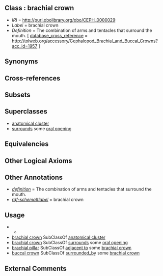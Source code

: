 
## Class : brachial crown

 * *IRI* = http://purl.obolibrary.org/obo/CEPH_0000029
 * *Label* = brachial crown
 * *Definition* = The combination of arms and tentacles that surround the mouth. [ [database_cross_reference](../../ef/oboInOwl#hasDbXref.md) = http://tolweb.org/accessory/Cephalopod_Brachial_and_Buccal_Crowns?acc_id=1957 ]

## Synonyms


## Cross-references


## Subsets


## Superclasses

 * [anatomical cluster](../../UBERON/77/UBERON_0000477.md)
 * [surrounds](../../ds/ceph#surrounds.md) some [oral opening](../../UBERON/66/UBERON_0000166.md)

## Equivalencies


## Other Logical Axioms


## Other Annotations

 * *[definition](../../IAO/15/IAO_0000115.md)* = The combination of arms and tentacles that surround the mouth.
 * *[rdf-schema#label](../../el/rdf-schema#label.md)* = brachial crown

## Usage

 * -
 * [brachial crown](../../CEPH/29/CEPH_0000029.md) SubClassOf [anatomical cluster](../../UBERON/77/UBERON_0000477.md)
 * [brachial crown](../../CEPH/29/CEPH_0000029.md) SubClassOf [surrounds](../../ds/ceph#surrounds.md) some [oral opening](../../UBERON/66/UBERON_0000166.md)
 * [brachial pillar](../../CEPH/34/CEPH_0000034.md) SubClassOf [adjacent to](../../RO/20/RO_0002220.md) some [brachial crown](../../CEPH/29/CEPH_0000029.md)
 * [buccal crown](../../CEPH/38/CEPH_0000038.md) SubClassOf [surrounded_by](../../ceph#surrounded/by/ceph#surrounded_by.md) some [brachial crown](../../CEPH/29/CEPH_0000029.md)

## External Comments

